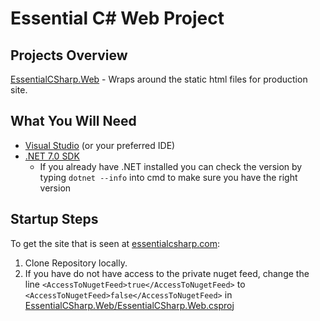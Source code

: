 # Essential C# Web Project

## Projects Overview

[EssentialCSharp.Web](https://github.com/IntelliTect/EssentialCSharpManuscript/tree/main/Utilities/EssentialCSharp.Web) - Wraps around the static html files for production site.

## What You Will Need

- [Visual Studio](https://visualstudio.microsoft.com/) (or your preferred IDE)
- [.NET 7.0 SDK](https://dotnet.microsoft.com/en-us/download)
  - If you already have .NET installed you can check the version by typing `dotnet --info` into cmd to make sure you have the right version

## Startup Steps

To get the site that is seen at [essentialcsharp.com](https://essentialcsharp.com/):

1. Clone Repository locally.
2. If you have do not have access to the private nuget feed, change the line `<AccessToNugetFeed>true</AccessToNugetFeed>` to `<AccessToNugetFeed>false</AccessToNugetFeed>` in [EssentialCSharp.Web/EssentialCSharp.Web.csproj](https://github.com/IntelliTect/EssentialCSharp.Web/blob/main/EssentialCSharp.Web/EssentialCSharp.Web.csproj)
